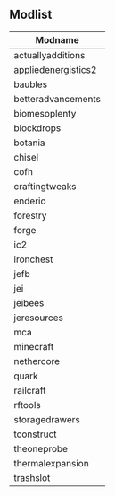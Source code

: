 ## Modlist 
|Modname| 
|---| 
|actuallyadditions| 
|appliedenergistics2| 
|baubles| 
|betteradvancements| 
|biomesoplenty| 
|blockdrops| 
|botania| 
|chisel| 
|cofh| 
|craftingtweaks| 
|enderio| 
|forestry| 
|forge| 
|ic2| 
|ironchest| 
|jefb| 
|jei| 
|jeibees| 
|jeresources| 
|mca| 
|minecraft| 
|nethercore| 
|quark| 
|railcraft| 
|rftools| 
|storagedrawers| 
|tconstruct| 
|theoneprobe| 
|thermalexpansion| 
|trashslot| 
